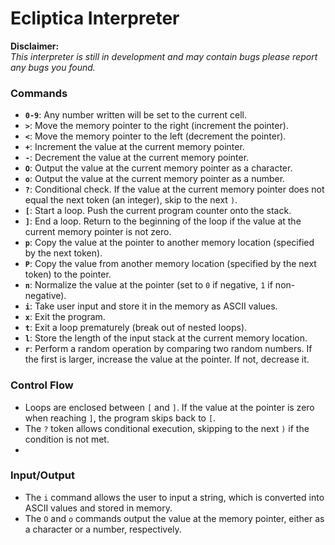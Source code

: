 # Ecliptica Interpreter

**Disclaimer:**  
_This interpreter is still in development and may contain bugs please report any bugs you found._

### Commands
- **`0-9`**: Any number written will be set to the current cell.
- **`>`**: Move the memory pointer to the right (increment the pointer).
- **`<`**: Move the memory pointer to the left (decrement the pointer).
- **`+`**: Increment the value at the current memory pointer.
- **`-`**: Decrement the value at the current memory pointer.
- **`O`**: Output the value at the current memory pointer as a character.
- **`o`**: Output the value at the current memory pointer as a number.
- **`?`**: Conditional check. If the value at the current memory pointer does not equal the next token (an integer), skip to the next `)`.
- **`[`**: Start a loop. Push the current program counter onto the stack.
- **`]`**: End a loop. Return to the beginning of the loop if the value at the current memory pointer is not zero.
- **`p`**: Copy the value at the pointer to another memory location (specified by the next token).
- **`P`**: Copy the value from another memory location (specified by the next token) to the pointer.
- **`n`**: Normalize the value at the pointer (set to `0` if negative, `1` if non-negative).
- **`i`**: Take user input and store it in the memory as ASCII values.
- **`x`**: Exit the program.
- **`t`**: Exit a loop prematurely (break out of nested loops).
- **`l`**: Store the length of the input stack at the current memory location.
- **`r`**: Perform a random operation by comparing two random numbers. If the first is larger, increase the value at the pointer. If not, decrease it.

### Control Flow
- Loops are enclosed between `[` and `]`. If the value at the pointer is zero when reaching `]`, the program skips back to `[`.
- The `?` token allows conditional execution, skipping to the next `)` if the condition is not met.
- 
### Input/Output
- The `i` command allows the user to input a string, which is converted into ASCII values and stored in memory.
- The `O` and `o` commands output the value at the memory pointer, either as a character or a number, respectively.
